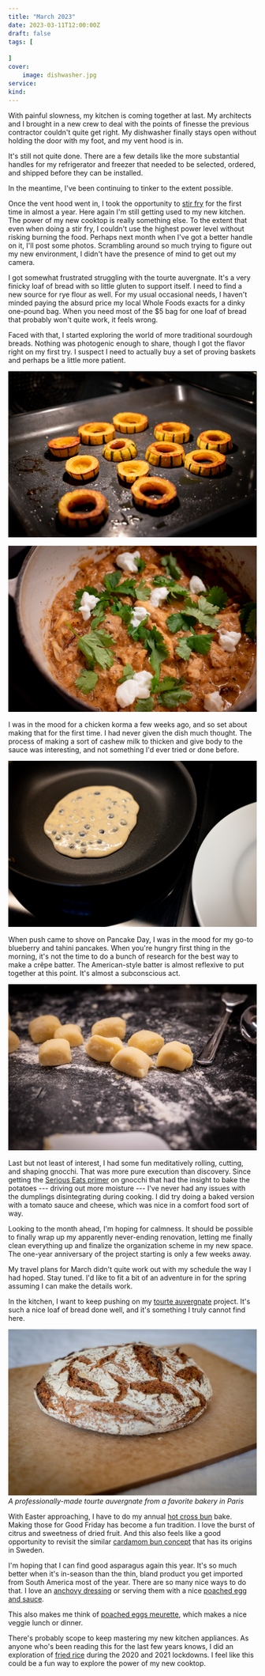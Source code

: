 ```yaml
---
title: "March 2023"
date: 2023-03-11T12:00:00Z
draft: false
tags: [
    
]
cover:
    image: dishwasher.jpg
service: 
kind: 
---
```


With painful slowness, my kitchen is coming together at last. My architects and I brought in a new crew to deal with the points of finesse the previous contractor couldn't quite get right. My dishwasher finally stays open without holding the door with my foot, and my vent hood is in.

It's still not quite done. There are a few details like the more substantial handles for my refrigerator and freezer that needed to be selected, ordered, and shipped before they can be installed.

In the meantime, I've been continuing to tinker to the extent possible.

Once the vent hood went in, I took the opportunity to [stir fry](/recipes/lemongrass-chicken) for the first time in almost a year. Here again I'm still getting used to my new kitchen. The power of my new cooktop is really something else. To the extent that even when doing a stir fry, I couldn't use the highest power level without risking burning the food. Perhaps next month when I've got a better handle on it, I'll post some photos. Scrambling around so much trying to figure out my new environment, I didn't have the presence of mind to get out my camera.

I got somewhat frustrated struggling with the tourte auvergnate. It's a very finicky loaf of bread with so little gluten to support itself. I need to find a new source for rye flour as well. For my usual occasional needs, I haven't minded paying the absurd price my local Whole Foods exacts for a dinky one-pound bag. When you need most of the $5 bag for one loaf of bread that probably won't quite work, it feels wrong.

Faced with that, I started exploring the world of more traditional sourdough breads. Nothing was photogenic enough to share, though I got the flavor right on my first try. I suspect I need to actually buy a set of proving baskets and perhaps be a little more patient.

![Squash roasting](squash.jpg)

![Chicken korma](korma.jpg)

I was in the mood for a chicken korma a few weeks ago, and so set about making that for the first time. I had never given the dish much thought. The process of making a sort of cashew milk to thicken and give body to the sauce was interesting, and not something I'd ever tried or done before.

![Pancake cooking](pancake.jpg)

When push came to shove on Pancake Day, I was in the mood for my go-to blueberry and tahini pancakes. When you're hungry first thing in the morning, it's not the time to do a bunch of research for the best way to make a crêpe batter. The American-style batter is almost reflexive to put together at this point. It's almost a subconscious act.

![Gnocchi in progress](gnocchi.jpg)

Last but not least of interest, I had some fun meditatively rolling, cutting, and shaping gnocchi. That was more pure execution than discovery. Since getting the [Serious Eats primer](https://www.seriouseats.com/light-tender-potato-gnocchi-recipe) on gnocchi that had the insight to bake the potatoes --- driving out more moisture --- I've never had any issues with the dumplings disintegrating during cooking. I did try doing a baked version with a tomato sauce and cheese, which was nice in a comfort food sort of way.

Looking to the month ahead, I'm hoping for calmness. It should be possible to finally wrap up my apparently never-ending renovation, letting me finally clean everything up and finalize the organization scheme in my new space. The one-year anniversary of the project starting is only a few weeks away.

My travel plans for March didn't quite work out with my schedule the way I had hoped. Stay tuned. I'd like to fit a bit of an adventure in for the spring assuming I can make the details work.

In the kitchen, I want to keep pushing on my [tourte auvergnate](https://www.youtube.com/watch?v=1fHzga2ZL9o) project. It's such a nice loaf of bread done well, and it's something I truly cannot find here.

![Tourte auvergnate](tourte.jpg)
*A professionally-made tourte auvergnate from a favorite bakery in Paris*

With Easter approaching, I have to do my annual [hot cross bun](https://www.theguardian.com/lifeandstyle/wordofmouth/2011/apr/21/cook-perfect-hot-cross-buns) bake. Making those for Good Friday has become a fun tradition. I love the burst of citrus and sweetness of dried fruit. And this also feels like a good opportunity to revisit the similar [cardamom bun concept](https://www.theguardian.com/food/2022/apr/13/how-to-make-the-perfect-cardamom-buns-recipe-felicity-cloake) that has its origins in Sweden.

I'm hoping that I can find good asparagus again this year. It's so much better when it's in-season than the thin, bland product you get imported from South America most of the year. There are so many nice ways to do that. I love an [anchovy dressing](https://www.americastestkitchen.com/cooksillustrated/recipes/869-asparagus-and-country-bread-with-anchovy-dressing) or serving them with a nice [poached egg and sauce](https://www.marieclaire.fr/cuisine/mouillettes-d-asperges-vertes-sauce-hollandaise,1194415.asp). 

This also makes me think of [poached eggs meurette](https://philippe-etchebest.com/les-oeufs-poches-meurette/), which makes a nice veggie lunch or dinner.

There's probably scope to keep mastering my new kitchen appliances. As anyone who's been reading this for the last few years knows, I did an exploration of [fried rice](https://www.youtube.com/watch?v=owUiKyx4chI) during the 2020 and 2021 lockdowns. I feel like this could be a fun way to explore the power of my new cooktop.
